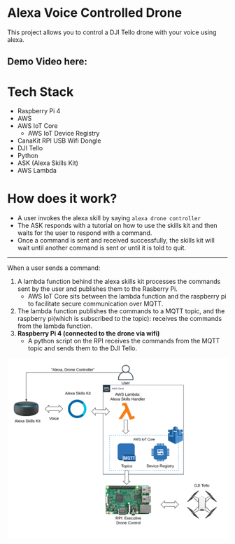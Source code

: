 # Alexa Voice Controlled Drone
This project allows you to control a DJI Tello drone with your voice using alexa. 

Demo Video here: 
---
# Tech Stack
- Raspberry Pi 4
- AWS
- AWS IoT Core
	- AWS IoT Device Registry 
- CanaKit RPI USB Wifi Dongle  
- DJI Tello
- Python 
- ASK (Alexa Skills Kit) 
- AWS Lambda


# How does it work?
- A user invokes the alexa skill by saying `alexa drone controller`
- The ASK responds with a tutorial on how to use the skills kit and then waits for the user to respond with a command. 
- Once a command is sent and received successfully, the skills kit will wait until another command is sent or until it is told to quit.  

----------------------------------
When a user sends a command:
1. A lambda function behind the alexa skills kit processes the commands sent by the user and publishes them to the Rasberry Pi.
      * AWS IoT Core sits between the lambda function and the raspberry pi to facilitate secure communication over MQTT.
2. The lambda function publishes the commands to a MQTT topic, and the raspberry pi(which is subscribed to the topic): receives the commands from the lambda function.
3. **Raspberry Pi 4 (connected to the drone via wifi)**
      * A python script on the RPI receives the commands from the MQTT topic and sends them to the DJI Tello.
      
![](images/upload.png)







   

